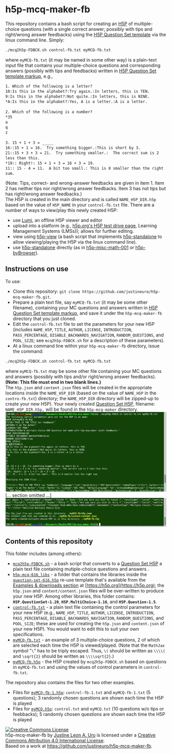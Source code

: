 # h5p-mcq-maker-fb  

This repository contains a bash script for creating an [H5P](https://h5p.org) of multiple-choice questions (with a single correct answer; possibly with tips and right/wrong answer feedbacks) using the [H5P Question Set template](https://h5p.org/question-set) via the linux command line. Simply:  
```sh
./mcq2h5p-FDBCK.sh control-fb.txt myMCQ-fb.txt
```
where `myMCQ-fb.txt` (it may be named in some other way) is a plain-text input file that contains your multiple-choice questions and corresponding answers (possibly with tips and feedbacks) written in [H5P Question Set template markup](https://h5p.org/question-set), e.g.,  
```
1. Which of the following is a letter?
10:Is this in the alphabet?:Try again.:In letters, this is TEN.
9:Is this in the alphabet?:Not quite.:In letters, this is NINE.
*A:Is this in the alphabet?:Yes, A is a letter.:A is a letter.

2. Which of the following is a number?
*35
a
q
z

3. 15 + 1 + 3 = _____
16::15 + 1 = 16.  Try something bigger.:This is short by 3.
21::15 + 3 + 3 = 21.  Try something smaller.:  The correct sum is 2 less than this.
*19:: Right!: 15 + 1 + 3 = 16 + 3 = 19.
11:: 15 - 4 = 11.  A bit too small.: This is 8 smaller than the right sum.

```
(Note: Tips, correct- and wrong-answer feedbacks are given in item 1.  Item 2 has neither tips nor right/wrong answer feedbacks.  Item 3 has not tips but has right/wrong answer feedbacks.)  
The H5P is created in the main directory and is called `NAME_H5P_DIR.h5p` based on the value of `H5P_NAME` in your `control-fb.txt` file.  There are a number of ways to view/play this newly created H5P:  

* use [Lumi](https://app.lumi.education/), an offline H5P viewer and editor
* upload into a platform (e.g., [h5p.org's H5P test drive page](https://h5p.org/testdrive-h5p), Learning Management Systems (LMSs)); allows for further editing.
* view using [h5p-view](https://github.com/justineuro/h5p-view) (a bash script that implements [h5p-standalone](https://github.com/tunapanda/h5p-standalone) to allow viewing/playing the H5P via the linux command line).
* use [h5p-standalone](https://github.com/tunapanda/h5p-standalone) directly (as in [h5p-misc-math-001](https://justineuro.github.io/h5p-misc-math-001/) or [h5p-byBrowser](https://justineuro.github.io/h5p-byBrowser/)).

## Instructions on use
To use:

* Clone this repository: `git clone https://github.com/justineuro/h5p-mcq-maker-fb.git`.
* Prepare a plain text file, say `myMCQ-fb.txt` (it may be some other filename), containing your MC questions and answers written in [H5P Question Set template markup](https://h5p.org/question-set), and save it under the `h5p-mcq-maker-fb` directory that you just cloned.
* Edit the `control-fb.txt` file to set the parameters for your new H5P (includes `NAME_H5P`, `TITLE`, `AUTHOR`, `LICENSE`, `INTRODUCTION`, `PASS_PERCENTAGE`, `DISABLE_BACKWARDS_NAVIGATION`, `RANDOM_QUESTIONS`, and `POOL_SIZE`; see `mcq2h5p-FDBCK.sh` for a description of these parameters).
* At a linux command line within your `h5p-mcq-maker-fb` directory, issue the command:
```sh
./mcq2h5p-FDBCK.sh control-fb.txt myMCQ-fb.txt
```
where `myMCQ-fb.txt` may be some other file containing your MC questions and answers (possibly with tips and/or right/wrong answer feedbacks).  **(Note: This file must end in two blank lines.)**  
The `h5p.json` and `content.json` files will be created in the appropriate locations inside the `NAME_H5P_DIR` (based on the value of `NAME_H5P` in the `contro-fb.txt`) directory; the `NAME_H5P_DIR` directory will be zipped-up to create your new H5P).  Your newly created [Question Set H5P](https://h5p.org/question-set), filename: `NAME_H5P_DIR.h5p,` will be found in the `h5p-mcq-maker` directory.  
![](./h5p-mcq-maker-fb-shot1.png)  
[... section omitted ...]  
![](./h5p-mcq-maker-fb-shot2.png)

## Contents of this repositoty
This folder includes (among others):
  
* [`mcq2h5p-FDBCK.sh`](./mcq2h5p-FDBCK.sh) - a bash script that converts to a [Question Set H5P](https://h5p.org/question-set) a plain text file containing mutiple-choice questions and answers .
* [`h5p-mcq-616_libs`](./h5p-mcq-616_libs) - a folder that contains the libraries inside the [`question-set-616.h5p`](https://h5p.org/question-set) re-use template that's available from the [Examples & downloads section](https://h5p.org/content-types-and-applications) at [https://h5p.org](https://h5p.org); the `h5p.json` and `content/content.json` files will be over-written to produce your new H5P.  Among other libraries, this folder contains: __`H5P.QuestionSet-1.20`__, __`H5P.MultiChoice-1.16`__, and __`H5P.Question-1.5`__. 
* [`control-fb.txt`](./control-fb.txt) -  a plain text file containing the control parameters for your new H5P (e.g., `NAME_H5P`, `TITLE`, `AUTHOR`, `LICENSE`, `INTRODUCTION`, `PASS_PERCENTAGE`, `DISABLE_BACKWARDS_NAVIGATION`, `RANDOM_QUESTIONS`, and `POOL_SIZE`; these are used for creating the `h5p.json` and `content.json` of your new H5P).  You would want to edit this to suit your own specifications.
* [`myMCQ-fb.txt`](./myMCQ-fb.txt) - an example of 3 multiple-choice questions, 2 of which are selected each time the H5P is viewed/played.  (Note that the `MathJax` symbol "`\`" has to be triply escaped.  Thus, `\(` should be written as `\\\\(` and `\sqrt{2}` should be written as `\\\\sqrt{2}`.)
* [`myMCQ-fb.h5p`](./myMCQ-fb.h5p) - the H5P created by `mcq2h5p-FDBCK.sh` based on questions in `myMCQ-fb.txt` and using the values of control parameters in `control-fb.txt`.

The repository also contains the files for two other examples.

* Files for [`myMCQ-fb-1.h5p`](./myMCQ-fb-1.h5p): `control-fb-1.txt` and `myMCQ-fb-1.txt` (5 questions); 3 randomly chosen questions are shown each time the H5P is played
* Files for [`myMCQ.h5p`](./myMCQ.h5p): `control.txt` and `myMCQ.txt` (10 questions w/o tips or feebbacks); 5 randomly chosen questions are shown each time the H5P is played


<a rel="license" href="http://creativecommons.org/licenses/by/4.0/"><img alt="Creative Commons License" style="border-width:0" src="https://i.creativecommons.org/l/by/4.0/80x15.png" /></a><br /><span xmlns:dct="http://purl.org/dc/terms/" property="dct:title">h5p-mcq-maker-fb</span> by <a xmlns:cc="http://creativecommons.org/ns#" href="https://github.com/justineuro/" property="cc:attributionName" rel="cc:attributionURL">Justine Leon A. Uro</a> is licensed under a <a rel="license" href="http://creativecommons.org/licenses/by/4.0/">Creative Commons Attribution 4.0 International License</a>.<br />Based on a work at <a xmlns:dct="http://purl.org/dc/terms/" href="https://github.com/justineuro/h5p-mcq-maker-fb" rel="dct:source">https://github.com/justineuro/h5p-mcq-maker-fb</a>.
